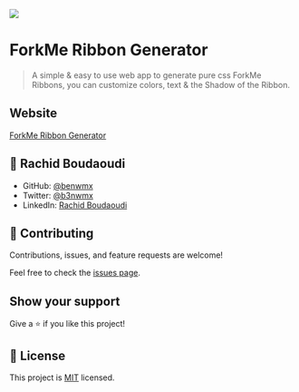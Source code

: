 ![](https://img.shields.io/badge/React-20232A?style=for-the-badge&logo=react&logoColor=61DAFB)

# ForkMe Ribbon Generator

> A simple & easy to use web app to generate pure css ForkMe Ribbons, you can customize colors, text & the Shadow of the Ribbon.

## Website

[ForkMe Ribbon Generator](https://ribbon-generator.netlify.app/)

## 👤 **Rachid Boudaoudi**

- GitHub: [@benwmx](https://github.com/benwmx)
- Twitter: [@b3nwmx](https://twitter.com/b3nwmx)
- LinkedIn: [Rachid Boudaoudi](https://www.linkedin.com/in/rachid-boudaoudi/)

## 🤝 Contributing

Contributions, issues, and feature requests are welcome!

Feel free to check the [issues page](../../issues/).

## Show your support

Give a ⭐️ if you like this project!

## 📝 License

This project is [MIT](LICENSE) licensed.
